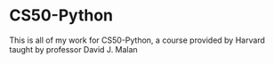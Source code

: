 # CS50-Python
This is all of my work for CS50-Python, a course provided by Harvard taught by professor David J. Malan
